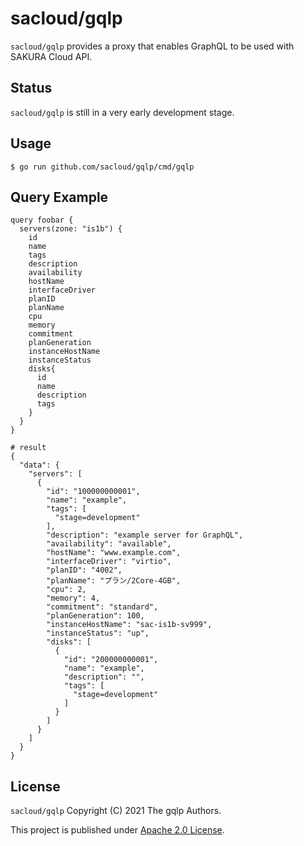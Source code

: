 # sacloud/gqlp

`sacloud/gqlp` provides a proxy that enables GraphQL to be used with SAKURA Cloud API.

## Status

`sacloud/gqlp` is still in a very early development stage.


## Usage

```shell
$ go run github.com/sacloud/gqlp/cmd/gqlp
```

## Query Example

```gql
query foobar {
  servers(zone: "is1b") {
    id
    name
    tags
    description
    availability
    hostName
    interfaceDriver
    planID
    planName
    cpu
    memory
    commitment
    planGeneration
    instanceHostName
    instanceStatus
    disks{
      id
      name
      description
      tags
    }
  }
}
```

```
# result
{
  "data": {
    "servers": [
      {
        "id": "100000000001",
        "name": "example",
        "tags": [
          "stage=development"
        ],
        "description": "example server for GraphQL",
        "availability": "available",
        "hostName": "www.example.com",
        "interfaceDriver": "virtio",
        "planID": "4002",
        "planName": "プラン/2Core-4GB",
        "cpu": 2,
        "memory": 4,
        "commitment": "standard",
        "planGeneration": 100,
        "instanceHostName": "sac-is1b-sv999",
        "instanceStatus": "up",
        "disks": [
          {
            "id": "200000000001",
            "name": "example",
            "description": "",
            "tags": [
              "stage=development"
            ]
          }
        ]
      }
    ]
  }
}
```

## License

`sacloud/gqlp` Copyright (C) 2021 The gqlp Authors.

This project is published under [Apache 2.0 License](LICENSE).
